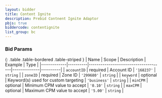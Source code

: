 ```yaml
---
layout: bidder
title: Content Ignite
description: Prebid Contnent Ignite Adaptor
pbjs: true
biddercode: contentignite
list_group: bc
---
```



### Bid Params

{: .table .table-bordered .table-striped }
| Name        | Scope    | Description                          | Example      | Type     |
|-------------|----------|--------------------------------------|--------------|----------|
| `accountID` | required | Account ID                           | `'168237'`   | `string` |
| `zoneID`    | required | Zone ID                              | `'299680'`   | `string` |
| `keyword`   | optional | Keyword(s) used for custom targeting | `'business'` | `string` |
| `minCPM`    | optional | Minimum CPM value to accept          | `'0.10'`     | `string` |
| `maxCPM`    | optional | Maximum CPM value to accept          | `'5.00'`     | `string` |
